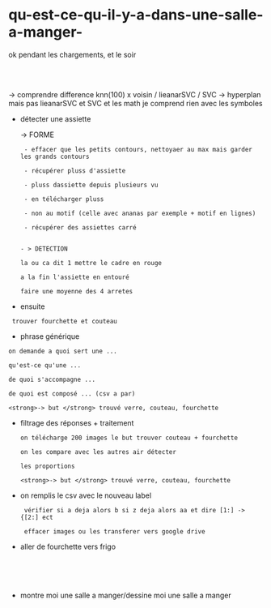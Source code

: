 # qu-est-ce-qu-il-y-a-dans-une-salle-a-manger-

ok pendant les chargements, et le soir

  <br> <br> 

  -> comprendre difference knn(100) x voisin / lieanarSVC / SVC -> hyperplan mais pas lieanarSVC et SVC et les math je comprend rien avec les symboles

 -   détecter une assiette
  
  
        -> FORME
        
          - effacer que les petits contours, nettoyaer au max mais garder les grands contours
          
          - récupérer pluss d'assiette
          
          - pluss dassiette depuis plusieurs vu
          
          - en télécharger pluss
          
          - non au motif (celle avec ananas par exemple + motif en lignes)
          
          - récupérer des assiettes carré
         
          
         - > DETECTION

         la ou ca dit 1 mettre le cadre en rouge
      
         a la fin l'assiette en entouré
      
         faire une moyenne des 4 arretes


 -    ensuite
  
     trouver fourchette et couteau

  -  phrase générique

    on demande a quoi sert une ...
    
    qu'est-ce qu'une ...
    
    de quoi s'accompagne ...
  
    de quoi est composé ... (csv a par)
  
    <strong>-> but </strong> trouvé verre, couteau, fourchette 

 -  filtrage des réponses + traitement
 
        on télécharge 200 images le but trouver couteau + fourchette
 
        on les compare avec les autres air détecter 
        
        les proportions
 
        <strong>-> but </strong> trouvé verre, couteau, fourchette 
 
 
 
 - on remplis le csv avec le nouveau label
  
        vérifier si a deja alors b si z deja alors aa et dire [1:] -> {[2:] ect
 
        effacer images ou les transferer vers google drive
 
 - aller de fourchette vers frigo
 
 
 <br><br><br>
 
 
 - montre moi une salle a manger/dessine moi une salle a manger
